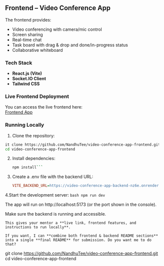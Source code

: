 ## Frontend – Video Conference App

The frontend provides:

- Video conferencing with camera/mic control  
- Screen sharing  
- Real-time chat  
- Task board with drag & drop and done/in-progress status  
- Collaborative whiteboard  

### Tech Stack

- **React.js (Vite)**  
- **Socket.IO Client**  
- **Tailwind CSS**  

### Live Frontend Deployment

You can access the live frontend here:  
[Frontend App](https://video-conference-app-frontend-f6zvko7ir.vercel.app/)

### Running Locally

1. Clone the repository:

```bash
it clone https://github.com/NandhuTee/video-conference-app-frontend.git
cd video-conference-app-frontend
```
2. Install dependencies:
   ```bash
   npm install```
   
3. Create a .env file with the backend URL:
   ```ini
   VITE_BACKEND_URL=https://video-conference-app-backend-nz6e.onrender.com```

4.Start the development server:
```bash npm run dev ```

The app will run on http://localhost:5173 (or the port shown in the console).

Make sure the backend is running and accessible.

```vbnet 
This gives your mentor a **live link, frontend features, and instructions to run locally**.  

If you want, I can **combine both frontend & backend README sections** into a single **final README** for submission. Do you want me to do that?
```


git clone https://github.com/NandhuTee/video-conference-app-frontend.git
cd video-conference-app-frontend
